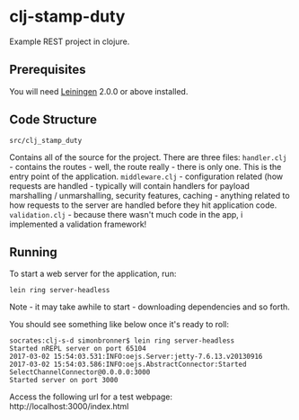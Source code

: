 # clj-stamp-duty

Example REST project in clojure.

## Prerequisites

You will need [Leiningen][] 2.0.0 or above installed.

[leiningen]: https://github.com/technomancy/leiningen

## Code Structure

`src/clj_stamp_duty`

Contains all of the source for the project. There are three files:
	`handler.clj` - contains the routes - well, the route really - there is only one. This is the
entry point of the application.
	`middleware.clj` - configuration related (how requests are handled - typically will contain
handlers for payload marshalling / unmarshalling, security features, caching - anything related to
how requests to the server are handled before they hit application code.
	`validation.clj` - because there wasn't much code in the app, i implemented a validation
framework!

## Running

To start a web server for the application, run:

    lein ring server-headless

Note - it may take awhile to start - downloading dependencies and so forth.

You should see something like below once it's ready to roll:

	socrates:clj-s-d simonbronner$ lein ring server-headless
	Started nREPL server on port 65104
	2017-03-02 15:54:03.531:INFO:oejs.Server:jetty-7.6.13.v20130916
	2017-03-02 15:54:03.586:INFO:oejs.AbstractConnector:Started SelectChannelConnector@0.0.0.0:3000
	Started server on port 3000

Access the following url for a test webpage: http://localhost:3000/index.html
